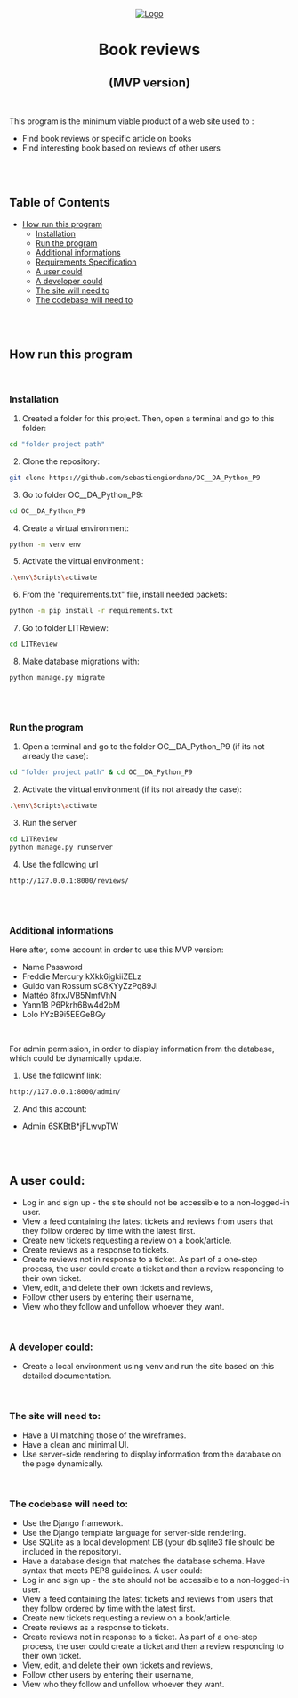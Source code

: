 <p align="center">
    <a href="https://user.oc-static.com/upload/2020/09/18/16004297044411_P7.png" class="oc-imageLink oc-imageLink--disabled"><img src="https://user.oc-static.com/upload/2020/09/18/16004297044411_P7.png" alt="Logo"></a>
    <h1 align="center">Book reviews</h1>
    <h2 align="center">(MVP version)</h2>
    </br>
    <p align="left">
        This program is the minimum viable product of a web site used to :
<ul>
<li>Find book reviews or specific article on books</li>
<li>Find interesting book based on reviews of other users</li>
</ul>
    </p>
</p>

<br>
<br>

<!-- TABLE OF CONTENTS -->
## Table of Contents

* [How run this program](#how-run-this-program)
  * [Installation](#installation)
  * [Run the program](#run-the-program)
  * [Additional informations](#additional-informations)
  * [Requirements Specification](#requirements-dpecification)
  * [A user could](#a-user-could)
  * [A developer could](#a-developer-could)
  * [The site will need to](#the-site-will-need-to)
  * [The codebase will need to](#the-codebase-will-need-to)

<br>
<br>

<!-- HOW RUN THIS PROGRAM -->
## How run this program

<br>

### Installation

1. Created a folder for this project. Then, open a terminal and go to this folder:
```sh
cd "folder project path"
```
2. Clone the repository:
```sh
git clone https://github.com/sebastiengiordano/OC__DA_Python_P9
```
3. Go to folder OC__DA_Python_P9:
```sh
cd OC__DA_Python_P9
```
4. Create a virtual environment:
```sh
python -m venv env
```
5. Activate the virtual environment :
```sh
.\env\Scripts\activate
```
6. From the "requirements.txt" file, install needed packets:
```sh
python -m pip install -r requirements.txt
```
7. Go to folder LITReview:
```sh
cd LITReview
```
8. Make database migrations with:
```sh
python manage.py migrate
```

<br>
<br>

### Run the program
1. Open a terminal and go to the folder OC__DA_Python_P9 (if its not already the case):
```sh
cd "folder project path" & cd OC__DA_Python_P9
```
2. Activate the virtual environment (if its not already the case):
```sh
.\env\Scripts\activate
```
3. Run the server
```sh
cd LITReview
python manage.py runserver
```
4. Use the following url
```sh
http://127.0.0.1:8000/reviews/
```

<br>
<br>

### Additional informations
Here after, some account in order to use this MVP version:
* Name                  Password
* Freddie Mercury       kXkk6jgkiiZELz
* Guido van Rossum      sC8KYyZzPq89Ji
* Mattéo                8frxJVB5NmfVhN
* Yann18                P6Pkrh6Bw4d2bM
* Lolo                  hYzB9i5EEGeBGy

<br>

For admin permission, in order to display information from the database, which could be dynamically update.
1. Use the followinf link:
```sh
http://127.0.0.1:8000/admin/
```
2. And this account:
* Admin                 6SKBtB*jFLwvpTW

<br>
<br>

<!-- Requirements Specification -->
## A user could:
*	Log in and sign up - the site should not be accessible to a non-logged-in user.
*	View a feed containing the latest tickets and reviews from users that they follow ordered by time with the latest first.
*	Create new tickets requesting a review on a book/article.
*	Create reviews as a response to tickets.
*	Create reviews not in response to a ticket.  As part of a one-step process, the user could create a ticket and then a review responding to their own ticket.
*	View, edit, and delete their own tickets and reviews,
*	Follow other users by entering their username,
*	View who they follow and unfollow whoever they want. 

<br>

### A developer could:
*	Create a local environment using venv and run the site based on this detailed documentation.

<br>

### The site will need to:
*	Have a UI matching those of the wireframes.
*	Have a clean and minimal UI.
*	Use server-side rendering to display information from the database on the page dynamically. 

<br>

### The codebase will need to:
*	Use the Django framework.
*	Use the Django template language for server-side rendering.
*	Use SQLite as a local development DB (your db.sqlite3 file should be included in the repository).
*	Have a database design that matches the database schema.  Have syntax that meets PEP8 guidelines. 
A user could:
*	Log in and sign up - the site should not be accessible to a non-logged-in user.
*	View a feed containing the latest tickets and reviews from users that they follow ordered by time with the latest first.
*	Create new tickets requesting a review on a book/article.
*	Create reviews as a response to tickets.
*	Create reviews not in response to a ticket.  As part of a one-step process, the user could create a ticket and then a review responding to their own ticket.
*	View, edit, and delete their own tickets and reviews,
*	Follow other users by entering their username,
*	View who they follow and unfollow whoever they want. 

<br>
